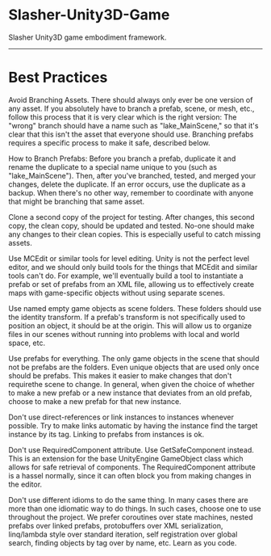 # Slasher-Unity3D-Game
Slasher Unity3D game embodiment framework.

----------------------------------------------
# Best Practices
Avoid Branching Assets. There should always only ever be one version of any asset. If you absolutely have to branch a prefab, scene, or mesh, etc., follow this process that it is very clear which is the right version: The "wrong" branch should have a name such as "lake_MainScene," so that it's clear that this isn't the asset that everyone should use. Branching prefabs requires a specific process to make it safe, described below.

How to Branch Prefabs: Before you branch a prefab, duplicate it and rename the duplicate to a special name unique to you (such as "lake_MainScene"). Then, after you've branched, tested, and merged your changes, delete the duplicate. If an error occurs, use the duplicate as a backup. When there's no other way, remember to coordinate with anyone that might be branching that same asset.

Clone a second copy of the project for testing. After changes, this second copy, the clean copy, should be updated and tested. No-one should make any changes to their clean copies. This is especially useful to catch missing assets.

Use MCEdit or similar tools for level editing. Unity is not the perfect level editor, and we should only build tools for the things that MCEdit and similar tools can't do. For example, we'll eventually build a tool to instantiate a prefab or set of prefabs from an XML file, allowing us to effectively create maps with game-specific objects without using separate scenes.

Use named empty game objects as scene folders. These folders should use the identity transform. If a prefab's transform is not specifically used to position an object, it should be at the origin. This will allow us to organize files in our scenes without running into problems with local and world space, etc.

Use prefabs for everything. The only game objects in the scene that should not be prefabs are the folders. Even unique objects that are used only once should be prefabs. This makes it easier to make changes that don't requirethe scene to change. In general, when given the choice of whether to make a new prefab or a new instance that deviates from an old prefab, choose to make a new prefab for that new instance.

Don't use direct-references or link instances to instances whenever possible. Try to make links automatic by having the instance find the target instance by its tag. Linking to prefabs from instances is ok.

Don't use RequiredComponent attribute. Use GetSafeComponent instead. This is an extension for the base UnityEngine GameObject class which allows for safe retrieval of components. The RequiredComponent attribute is a hassel normally, since it can often block you from making changes in the editor.

Don't use different idioms to do the same thing. In many cases there are more than one idiomatic way to do things. In such cases, choose one to use throughout the project. We prefer coroutines over state machines, nested prefabs over linked prefabs, protobuffers over XML serialization, linq/lambda style over standard iteration, self registration over global search, finding objects by tag over by name, etc. Learn as you code.


